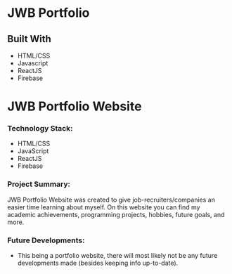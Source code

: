 # JWB Portfolio

## Built With
- HTML/CSS
- Javascript
- ReactJS
- Firebase

# JWB Portfolio Website

### Technology Stack:
- HTML/CSS
- JavaScript
- ReactJS
- Firebase

### Project Summary:
JWB Portfolio Website was created to give job-recruiters/companies an easier time learning about myself. On this website you can find my academic achievements, programming projects, hobbies, future goals, and more.


### Future Developments:
- This being a portfolio website, there will most likely not be any future developments made (besides keeping info up-to-date).
